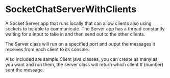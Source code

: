 # SocketChatServerWithClients
A Socket Server app that runs locally that can allow clients also using sockets to be able to communicate. The Server app has a thread constantly waiting for a input to take in and then send out to the other clients.

The Server class will run on a specified port and ouput the messages it receives from each client to its console.

Also included are sample Client java classes, you can create as many as you want and run them, the server class will return which client # (number) sent the message.

